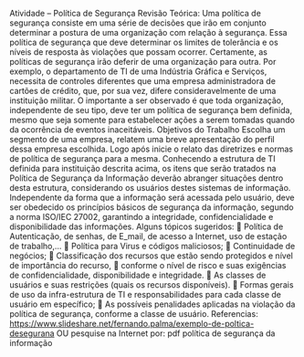 Atividade – Política de Segurança
Revisão Teórica:
Uma política de segurança consiste em uma série de decisões que irão em
conjunto determinar a postura de uma organização com relação à segurança. Essa
política de segurança que deve determinar os limites de tolerância e os níveis de
resposta às violações que possam ocorrer. Certamente, as políticas de segurança
irão deferir de uma organização para outra.
Por exemplo, o departamento de TI de uma Indústria Gráfica e Serviços,
necessita de controles diferentes que uma empresa administradora de cartões de
crédito, que, por sua vez, difere consideravelmente de uma instituição militar.
O importante a ser observado é que toda organização, independente de seu
tipo, deve ter um política de segurança bem definida, mesmo que seja somente
para estabelecer ações a serem tomadas quando da ocorrência de eventos
inaceitáveis.
Objetivos do Trabalho
Escolha um segmento de uma empresa, relatem uma breve apresentação
do perfil dessa empresa escolhida. Logo após inicie o relato das diretrizes e
normas de política de segurança para a mesma.
Conhecendo a estrutura de TI definida para instituição descrita acima, os
itens que serão tratados na Política de Segurança da Informação deverão
abranger situações dentro desta estrutura, considerando os usuários destes
sistemas de informação. Independente da forma que a informação será
acessada pelo usuário, deve ser obedecido os princípios básicos de
segurança da informação, segundo a norma ISO/IEC 27002, garantindo a
integridade, confidencialidade e disponibilidade das informações.
Alguns tópicos sugeridos:
 Política de Autenticação, de senhas, de E_mail, de acesso a Internet,
uso de estação de trabalho,...
 Política para Virus e códigos maliciosos;
 Continuidade de negócios;
 Classificação dos recursos que estão sendo protegidos e nível de
importância do recurso,
 conforme o nível de risco e suas exigências de confidencialidade,
disponibilidade e integridade.
 As classes de usuários e suas restrições (quais os recursos
disponíveis).
 Formas gerais de uso da infra-estrutura de TI e responsabilidades
para cada classe de usuário em específico;
 As possíveis penalidades aplicadas na violação da política de
segurança, conforme a classe de usuário.
Referencias: https://www.slideshare.net/fernando.palma/exemplo-de-poltica-desegurana OU pesquise na Internet por: pdf política de segurança da informação
